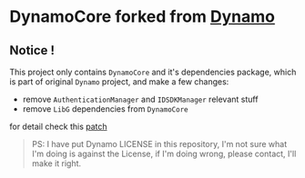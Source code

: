 # DynamoCore forked from [Dynamo](https://github.com/DynamoDS/Dynamo/commit/aa0e87e889652f5ab87e25fabccb982d4a0abf44)

## Notice !

This project only contains `DynamoCore` and it's dependencies package, which is part of original `Dynamo` project, and make a few changes:

- remove `AuthenticationManager` and `IDSDKManager` relevant stuff
- remove `LibG` dependencies from `DynamoCore`

for detail check this [patch](./patches/aa0e87e889652f5ab87e25fabccb982d4a0abf44.patch)

> PS: I have put Dynamo LICENSE in this repository, I'm not sure what I'm doing is against the License, if I'm doing wrong, please contact, I'll make it right.